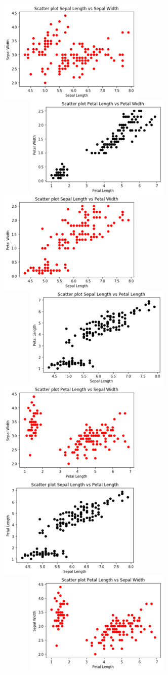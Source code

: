   <img align="left" width="420" height="300" src="images/scatter_seplen_vs_sepwid.png">  
  <img align="right" width="420" height="300" src="images/scatter_petlen_vs_petwid.png">  
 
  <img align="left" width="420" height="300" src="images/scatter_seplen_vs_petwid.png">  
  <img align="right" width="420" height="300" src="images/scatter_seplen_vs_petlen.png"> 
 
  <img align="left" width="420" height="300" src="images/scatter_petlen_vs_sepwid.png"> 
  
  <img align="left" width="420" height="300" src="images/scatter_seplen_vs_petlen.png"> 
  <img align="right" width="420" height="300" src="images/scatter_petlen_vs_sepwid.png">  
 






